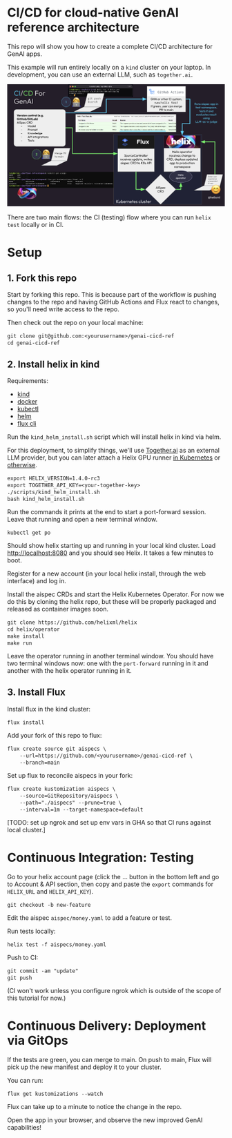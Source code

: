 # CI/CD for cloud-native GenAI reference architecture

This repo will show you how to create a complete CI/CD architecture for GenAI apps.

This example will run entirely locally on a `kind` cluster on your laptop.
In development, you can use an external LLM, such as `together.ai`.

![Reference Architecture](ref.png)

There are two main flows: the CI (testing) flow where you can run `helix test` locally or in CI.

# Setup

## 1. Fork this repo

Start by forking this repo. This is because part of the workflow is pushing changes to the repo and having GitHub Actions and Flux react to changes, so you'll need write access to the repo.

Then check out the repo on your local machine:

```
git clone git@github.com:<yourusername>/genai-cicd-ref
cd genai-cicd-ref
```

## 2. Install helix in kind

Requirements:
* [kind](https://kind.sigs.k8s.io/docs/user/quick-start/#installation)
* [docker](https://www.docker.com/)
* [kubectl](https://kubernetes.io/docs/tasks/tools/)
* [helm](https://helm.sh/docs/intro/install/)
* [flux cli](https://fluxcd.io/flux/installation/)

Run the `kind_helm_install.sh` script which will install helix in kind via helm.

For this deployment, to simplify things, we'll use [Together.ai](https://together.ai) as an external LLM provider, but you can later attach a Helix GPU runner [in Kubernetes](https://docs.helix.ml/helix/private-deployment/manual-install/kubernetes/#deploying-a-runner) or [otherwise](https://docs.helix.ml/helix/private-deployment/manual-install/).

```
export HELIX_VERSION=1.4.0-rc3
export TOGETHER_API_KEY=<your-together-key>
./scripts/kind_helm_install.sh
bash kind_helm_install.sh
```

Run the commands it prints at the end to start a port-forward session. Leave that running and open a new terminal window.

```
kubectl get po
```

Should show helix starting up and running in your local kind cluster.
Load [http://localhost:8080](http://localhost:8080) and you should see Helix. It takes a few minutes to boot.

Register for a new account (in your local helix install, through the web interface) and log in.

Install the aispec CRDs and start the Helix Kubernetes Operator. For now we do this by cloning the helix repo, but these will be properly packaged and released as container images soon.

```
git clone https://github.com/helixml/helix
cd helix/operator
make install
make run
```

Leave the operator running in another terminal window. You should have two terminal windows now: one with the `port-forward` running in it and another with the helix operator running in it.

## 3. Install Flux

Install flux in the kind cluster:
```
flux install
```

Add your fork of this repo to flux:

```
flux create source git aispecs \
    --url=https://github.com/<yourusername>/genai-cicd-ref \
    --branch=main
```

Set up flux to reconcile aispecs in your fork:
```
flux create kustomization aispecs \
    --source=GitRepository/aispecs \
    --path="./aispecs" --prune=true \
    --interval=1m --target-namespace=default
```

[TODO: set up ngrok and set up env vars in GHA so that CI runs against local cluster.]

# Continuous Integration: Testing

Go to your helix account page (click the ... button in the bottom left and go to Account & API section, then copy and paste the `export` commands for `HELIX_URL` and `HELIX_API_KEY`).

```
git checkout -b new-feature
```

Edit the aispec `aispec/money.yaml` to add a feature or test.

Run tests locally:
```
helix test -f aispecs/money.yaml
```

Push to CI:
```
git commit -am "update"
git push
```

(CI won't work unless you configure ngrok which is outside of the scope of this tutorial for now.)

# Continuous Delivery: Deployment via GitOps

If the tests are green, you can merge to main.
On push to main, Flux will pick up the new manifest and deploy it to your cluster.

You can run:
```
flux get kustomizations --watch
```
Flux can take up to a minute to notice the change in the repo.

Open the app in your browser, and observe the new improved GenAI capabilities!